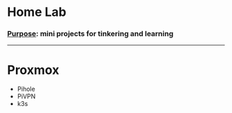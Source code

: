 # Home Lab
### <ins>Purpose</ins>: mini projects for tinkering and learning
---


# Proxmox 
- Pihole
- PiVPN
- k3s

